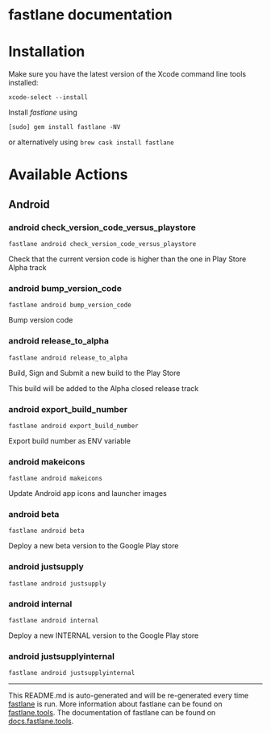 fastlane documentation
================
# Installation

Make sure you have the latest version of the Xcode command line tools installed:

```
xcode-select --install
```

Install _fastlane_ using
```
[sudo] gem install fastlane -NV
```
or alternatively using `brew cask install fastlane`

# Available Actions
## Android
### android check_version_code_versus_playstore
```
fastlane android check_version_code_versus_playstore
```
Check that the current version code is higher than the one in Play Store Alpha track
### android bump_version_code
```
fastlane android bump_version_code
```
Bump version code
### android release_to_alpha
```
fastlane android release_to_alpha
```
Build, Sign and Submit a new build to the Play Store

This build will be added to the Alpha closed release track
### android export_build_number
```
fastlane android export_build_number
```
Export build number as ENV variable
### android makeicons
```
fastlane android makeicons
```
Update Android app icons and launcher images
### android beta
```
fastlane android beta
```
Deploy a new beta version to the Google Play store
### android justsupply
```
fastlane android justsupply
```

### android internal
```
fastlane android internal
```
Deploy a new INTERNAL version to the Google Play store
### android justsupplyinternal
```
fastlane android justsupplyinternal
```


----

This README.md is auto-generated and will be re-generated every time [fastlane](https://fastlane.tools) is run.
More information about fastlane can be found on [fastlane.tools](https://fastlane.tools).
The documentation of fastlane can be found on [docs.fastlane.tools](https://docs.fastlane.tools).
